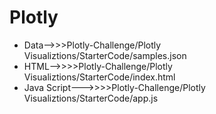 # Plotly


* Data-->>>Plotly-Challenge/Plotly Visualiztions/StarterCode/samples.json
* HTML-->>>>Plotly-Challenge/Plotly Visualiztions/StarterCode/index.html
* Java Script--->>>>Plotly-Challenge/Plotly Visualiztions/StarterCode/app.js
